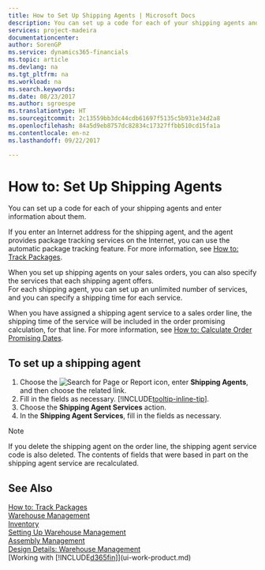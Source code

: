 ```yaml
---
title: How to Set Up Shipping Agents | Microsoft Docs
description: You can set up a code for each of your shipping agents and enter information about them.
services: project-madeira
documentationcenter: 
author: SorenGP
ms.service: dynamics365-financials
ms.topic: article
ms.devlang: na
ms.tgt_pltfrm: na
ms.workload: na
ms.search.keywords: 
ms.date: 08/23/2017
ms.author: sgroespe
ms.translationtype: HT
ms.sourcegitcommit: 2c13559bb3dc44cdb61697f5135c5b931e34d2a8
ms.openlocfilehash: 84a5d9eb8757dc82834c17327ffbb510cd15fa1a
ms.contentlocale: en-nz
ms.lasthandoff: 09/22/2017

---
```

# <a name="how-to-set-up-shipping-agents"></a>How to: Set Up Shipping Agents
You can set up a code for each of your shipping agents and enter information about them.  

If you enter an Internet address for the shipping agent, and the agent provides package tracking services on the Internet, you can use the automatic package tracking feature. For more information, see [How to: Track Packages](sales-how-track-packages.md).

When you set up shipping agents on your sales orders, you can also specify the services that each shipping agent offers.  
For each shipping agent, you can set up an unlimited number of services, and you can specify a shipping time for each service.  

When you have assigned a shipping agent service to a sales order line, the shipping time of the service will be included in the order promising calculation, for that line. For more information, see [How to: Calculate Order Promising Dates](sales-how-to-calculate-order-promising-dates.md).

## <a name="to-set-up-a-shipping-agent"></a>To set up a shipping agent  
1.  Choose the ![Search for Page or Report](media/ui-search/search_small.png "Search for Page or Report icon") icon, enter **Shipping Agents**, and then choose the related link.  
2.  Fill in the fields as necessary. [!INCLUDE[tooltip-inline-tip](includes/tooltip-inline-tip_md.md)].  
3.  Choose the **Shipping Agent Services** action.
4. In the **Shipping Agent Services**, fill in the fields as necessary.

> [!NOTE]  
>  If you delete the shipping agent on the order line, the shipping agent service code is also deleted. The contents of fields that were based in part on the shipping agent service are recalculated.  

## <a name="see-also"></a>See Also
[How to: Track Packages](sales-how-track-packages.md)    
[Warehouse Management](warehouse-manage-warehouse.md)  
[Inventory](inventory-manage-inventory.md)  
[Setting Up Warehouse Management](warehouse-setup-warehouse.md)     
[Assembly Management](assembly-assemble-items.md)    
[Design Details: Warehouse Management](design-details-warehouse-management.md)  
[Working with [!INCLUDE[d365fin](includes/d365fin_md.md)]](ui-work-product.md)  

